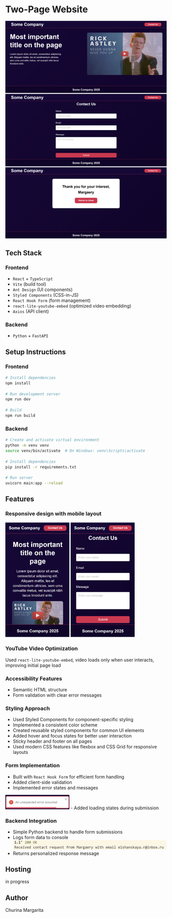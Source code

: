 # Two-Page Website
![main page](./demonstration/first-page.png)
![contact page](./demonstration/contact-page.png)
![submitted page](./demonstration/submitted-page.png)

## Tech Stack

### Frontend
- `React` + `TypeScript`
- `Vite` (build tool)
- `Ant Design` (UI components)
- `Styled Components` (CSS-in-JS)
- `React Hook Form` (form management)
- `react-lite-youtube-embed` (optimized video embedding)
- `Axios` (API client)

### Backend
- `Python` + `FastAPI`

## Setup Instructions

### Frontend
```bash
# Install dependencies
npm install

# Run development server
npm run dev

# Build
npm run build
```

### Backend
```bash
# Create and activate virtual environment
python -m venv venv
source venv/bin/activate  # On Windows: venv\Scripts\activate

# Install dependencies
pip install -r requirements.txt

# Run server
uvicorn main:app --reload
```

## Features

### Responsive design with mobile layout  
<img src="./demonstration/m-first-page.png" alt="contact page" width="200" />
<img src="./demonstration/m-contact-page.png" alt="contact page" width="200" />

### YouTube Video Optimization
   Used `react-lite-youtube-embed`, video loads only when user interacts, improving initial page load


### Accessibility Features

- Semantic HTML structure
- Form validation with clear error messages


### Styling Approach
- Used Styled Components for component-specific styling
- Implemented a consistent color scheme
- Created reusable styled components for common UI elements
- Added hover and focus states for better user interaction
- Sticky header and footer on all pages  
- Used modern CSS features like flexbox and CSS Grid for responsive layouts

### Form Implementation
- Built with `React Hook Form` for efficient form handling
- Added client-side validation
- Implemented error states and messages  
<img src="./demonstration/error.png" alt="contact page" width="200" />
- Added loading states during submission

### Backend Integration
- Simple Python backend to handle form submissions
- Logs form data to console
![backend logs](./demonstration/backend-logs.png)
- Returns personalized response message

## Hosting

in progress

## Author

Churina Margarita
